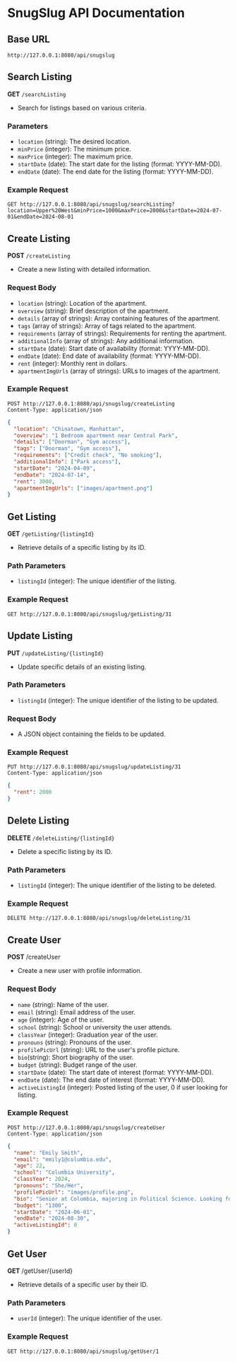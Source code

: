 # SnugSlug API Documentation

## Base URL

`http://127.0.0.1:8080/api/snugslug`

## Search Listing

**GET** `/searchListing`

- Search for listings based on various criteria.

### Parameters

- `location` (string): The desired location.
- `minPrice` (integer): The minimum price.
- `maxPrice` (integer): The maximum price.
- `startDate` (date): The start date for the listing (format: YYYY-MM-DD).
- `endDate` (date): The end date for the listing (format: YYYY-MM-DD).

### Example Request

```
GET http://127.0.0.1:8080/api/snugslug/searchListing?location=Upper%20West&minPrice=1000&maxPrice=2000&startDate=2024-07-01&endDate=2024-08-01
```

## Create Listing

**POST** `/createListing`

- Create a new listing with detailed information.

### Request Body

- `location` (string): Location of the apartment.
- `overview` (string): Brief description of the apartment.
- `details` (array of strings): Array containing features of the apartment.
- `tags` (array of strings): Array of tags related to the apartment.
- `requirements` (array of strings): Requirements for renting the apartment.
- `additionalInfo` (array of strings): Any additional information.
- `startDate` (date): Start date of availability (format: YYYY-MM-DD).
- `endDate` (date): End date of availability (format: YYYY-MM-DD).
- `rent` (integer): Monthly rent in dollars.
- `apartmentImgUrls` (array of strings): URLs to images of the apartment.

### Example Request

```
POST http://127.0.0.1:8080/api/snugslug/createListing
Content-Type: application/json
```

```json
{
  "location": "Chinatown, Manhattan",
  "overview": "1 Bedroom apartment near Central Park",
  "details": ["Doorman", "Gym access"],
  "tags": ["Doorman", "Gym access"],
  "requirements": ["Credit check", "No smoking"],
  "additionalInfo": ["Park access"],
  "startDate": "2024-04-09",
  "endDate": "2024-07-14",
  "rent": 3000,
  "apartmentImgUrls": ["images/apartment.png"]
}
```

## Get Listing

**GET** `/getListing/{listingId}`

- Retrieve details of a specific listing by its ID.

### Path Parameters

- `listingId` (integer): The unique identifier of the listing.

### Example Request

```
GET http://127.0.0.1:8080/api/snugslug/getListing/31
```

## Update Listing

**PUT** `/updateListing/{listingId}`

- Update specific details of an existing listing.

### Path Parameters

- `listingId` (integer): The unique identifier of the listing to be updated.

### Request Body

- A JSON object containing the fields to be updated.

### Example Request

```
PUT http://127.0.0.1:8080/api/snugslug/updateListing/31
Content-Type: application/json
```

```json
{
  "rent": 2000
}
```

## Delete Listing

**DELETE** `/deleteListing/{listingId}`

- Delete a specific listing by its ID.

### Path Parameters

- `listingId` (integer): The unique identifier of the listing to be deleted.

### Example Request

```
DELETE http://127.0.0.1:8080/api/snugslug/deleteListing/31
```

## Create User

**POST** /createUser

- Create a new user with profile information.

### Request Body

- `name` (string): Name of the user.
- `email` (string): Email address of the user.
- `age` (integer): Age of the user.
- `school` (string): School or university the user attends.
- `classYear` (integer): Graduation year of the user.
- `pronouns` (string): Pronouns of the user.
- `profilePicUrl` (string): URL to the user's profile picture.
- `bio`(string): Short biography of the user.
- `budget` (string): Budget range of the user.
- `startDate` (date): The start date of interest (format: YYYY-MM-DD).
- `endDate` (date): The end date of interest (format: YYYY-MM-DD).
- `activeListingId` (integer): Posted listing of the user, 0 if user looking for listing.

### Example Request

```
POST http://127.0.0.1:8080/api/snugslug/createUser
Content-Type: application/json
```

```json
{
  "name": "Emily Smith",
  "email": "emily1@columbia.edu",
  "age": 22,
  "school": "Columbia University",
  "classYear": 2024,
  "pronouns": "She/Her",
  "profilePicUrl": "images/profile.png",
  "bio": "Senior at Columbia, majoring in Political Science. Looking for a summer sublet. I'm organized, respectful of shared spaces, and love to bake.",
  "budget": "1300",
  "startDate": "2024-06-01",
  "endDate": "2024-08-30",
  "activeListingId": 0
}
```

## Get User

**GET** /getUser/{userId}

- Retrieve details of a specific user by their ID.

### Path Parameters

- `userId` (integer): The unique identifier of the user.

### Example Request

```
GET http://127.0.0.1:8080/api/snugslug/getUser/1
```
